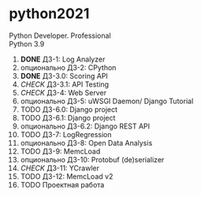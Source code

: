# python2021
Python Developer. Professional  
Python 3.9  

1. **DONE** ДЗ-1: Log Analyzer
2. опционально ДЗ-2: CPython
3. **DONE** ДЗ-3.0: Scoring API
4. *CHECK* ДЗ-3.1: API Testing
5. *CHECK* ДЗ-4: Web Server
6. опционально ДЗ-5: uWSGI Daemon/ Django Tutorial
7. TODO ДЗ-6.0: Django project
8. TODO ДЗ-6.1: Django project
9. опционально ДЗ-6.2: Django REST API
10. TODO ДЗ-7: LogRegression
11. опционально ДЗ-8: Open Data Analysis
12. TODO ДЗ-9: MemcLoad
13. опционально ДЗ-10: Protobuf (de)serializer
14. *CHECK* ДЗ-11: YCrawler
15. TODO ДЗ-12: MemcLoad v2
16. TODO Проектная работа